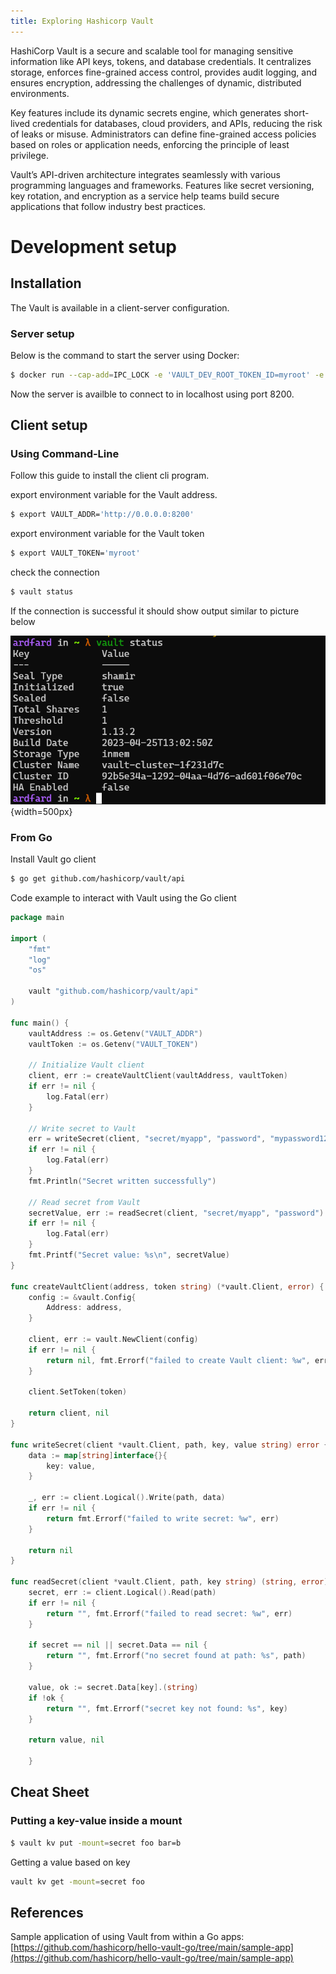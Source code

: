 ```yaml
---
title: Exploring Hashicorp Vault
---
```


HashiCorp Vault is a secure and scalable tool for managing sensitive information like API keys, tokens, and database credentials. It centralizes storage, enforces fine-grained access control, provides audit logging, and ensures encryption, addressing the challenges of dynamic, distributed environments.

Key features include its dynamic secrets engine, which generates short-lived credentials for databases, cloud providers, and APIs, reducing the risk of leaks or misuse. Administrators can define fine-grained access policies based on roles or application needs, enforcing the principle of least privilege.

Vault’s API-driven architecture integrates seamlessly with various programming languages and frameworks. Features like secret versioning, key rotation, and encryption as a service help teams build secure applications that follow industry best practices.

# Development setup

## Installation

The Vault is available in a client-server configuration. 
### Server setup

Below is the command to start the server using Docker:
```bash
$ docker run --cap-add=IPC_LOCK -e 'VAULT_DEV_ROOT_TOKEN_ID=myroot' -e 'VAULT_DEV_LISTEN_ADDRESS=0.0.0.0:8200' -p 8200:8200 --name my-vault vault
```

Now the server is availble to connect to in localhost using port 8200.

## Client setup

### Using Command-Line

Follow this guide to install the client cli program. 

export environment variable for the Vault address.
```bash
$ export VAULT_ADDR='http://0.0.0.0:8200' 
```

export environment variable for the Vault token 
```bash
$ export VAULT_TOKEN='myroot'
```

check the connection 
```bash
$ vault status
```

If the connection is successful it should show output similar to picture below 

![Vault status](../images/vault-status.png){width=500px}

### From Go

Install Vault go client 
```bash
$ go get github.com/hashicorp/vault/api
```

Code example to interact with Vault using the Go client 
```go
package main

import (
	"fmt"
	"log"
	"os"

	vault "github.com/hashicorp/vault/api"
)

func main() {
	vaultAddress := os.Getenv("VAULT_ADDR")
	vaultToken := os.Getenv("VAULT_TOKEN")

	// Initialize Vault client
	client, err := createVaultClient(vaultAddress, vaultToken)
	if err != nil {
		log.Fatal(err)
	}

	// Write secret to Vault
	err = writeSecret(client, "secret/myapp", "password", "mypassword123")
	if err != nil {
		log.Fatal(err)
	}
	fmt.Println("Secret written successfully")

	// Read secret from Vault
	secretValue, err := readSecret(client, "secret/myapp", "password")
	if err != nil {
		log.Fatal(err)
	}
	fmt.Printf("Secret value: %s\n", secretValue)
}

func createVaultClient(address, token string) (*vault.Client, error) {
	config := &vault.Config{
		Address: address,
	}

	client, err := vault.NewClient(config)
	if err != nil {
		return nil, fmt.Errorf("failed to create Vault client: %w", err)
	}

	client.SetToken(token)

	return client, nil
}

func writeSecret(client *vault.Client, path, key, value string) error {
	data := map[string]interface{}{
		key: value,
	}

	_, err := client.Logical().Write(path, data)
	if err != nil {
		return fmt.Errorf("failed to write secret: %w", err)
	}

	return nil
}

func readSecret(client *vault.Client, path, key string) (string, error) {
	secret, err := client.Logical().Read(path)
	if err != nil {
		return "", fmt.Errorf("failed to read secret: %w", err)
	}

	if secret == nil || secret.Data == nil {
		return "", fmt.Errorf("no secret found at path: %s", path)
	}

	value, ok := secret.Data[key].(string)
	if !ok {
		return "", fmt.Errorf("secret key not found: %s", key)
	}

	return value, nil

    }
```


## Cheat Sheet

### Putting a key-value inside a mount 
```bash
$ vault kv put -mount=secret foo bar=b
```

Getting a value based on key 
```bash
vault kv get -mount=secret foo
```

## References

Sample application of using Vault from within a Go apps: [https://github.com/hashicorp/hello-vault-go/tree/main/sample-app](https://github.com/hashicorp/hello-vault-go/tree/main/sample-app)